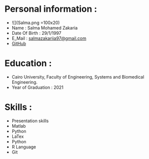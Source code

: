 # Personal information : 
* ![](Salma.png =100x20)
* Name : Salma Mohamed Zakaria  
* Date Of Birth : 29/1/1997  
* E_Mail : salmazakariia97@gmail.com 
* [GitHub](https://github.com/SalmaZakariia) 
# Education : 
* Cairo University, Faculty of Engineering, Systems and Biomedical Engineering. 
* Year of Graduation : 2021 
# Skills :
* Presentation skills
* Matlab
* Python
* LaTex
* Python
* R Language
* Git